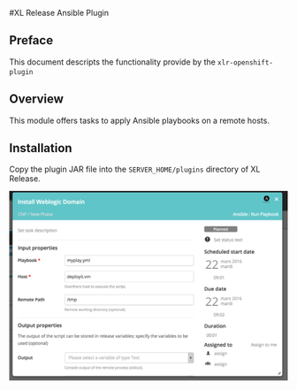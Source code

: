 #XL Release Ansible Plugin

## Preface
This document descripts the functionality provide by the `xlr-openshift-plugin`

## Overview
This module offers tasks to apply Ansible playbooks on a remote hosts.

## Installation
Copy the plugin JAR file into the `SERVER_HOME/plugins` directory of XL Release.

![xlr-openshift-plugin.png](xlr-openshift-plugin.png)


